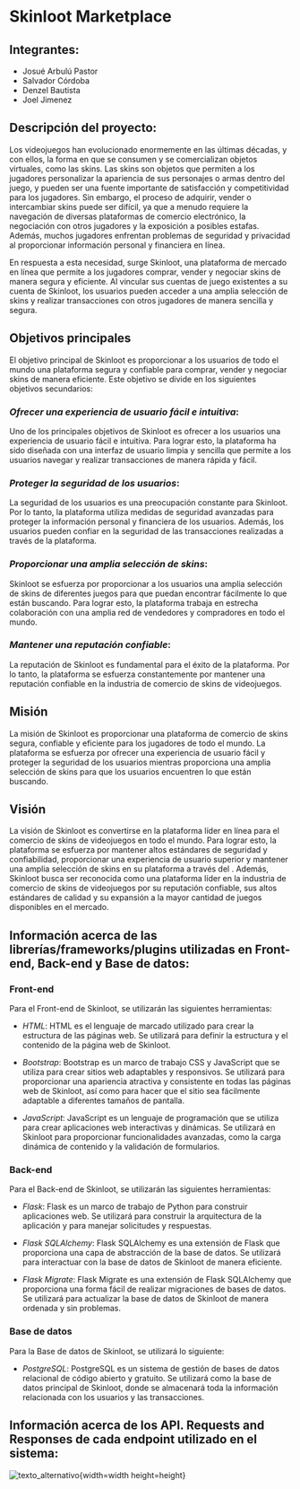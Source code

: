 # Skinloot Marketplace 
## Integrantes:
- Josué Arbulú Pastor
- Salvador Córdoba
- Denzel Bautista
- Joel Jimenez
## Descripción del proyecto:
Los videojuegos han evolucionado enormemente en las últimas décadas, y con ellos, la forma en que se consumen y se comercializan objetos virtuales, como las skins. Las skins son objetos que permiten a los jugadores personalizar la apariencia de sus personajes o armas dentro del juego, y pueden ser una fuente importante de satisfacción y competitividad para los jugadores.
Sin embargo, el proceso de adquirir, vender o intercambiar skins puede ser difícil, ya que a menudo requiere la navegación de diversas plataformas de comercio electrónico, la negociación con otros jugadores y la exposición a posibles estafas. Además, muchos jugadores enfrentan problemas de seguridad y privacidad al proporcionar información personal y financiera en línea.

En respuesta a esta necesidad, surge Skinloot, una plataforma de mercado en línea que permite a los jugadores comprar, vender y negociar skins de manera segura y eficiente. Al vincular sus cuentas de juego existentes a su cuenta de Skinloot, los usuarios pueden acceder a una amplia selección de skins y realizar transacciones con otros jugadores de manera sencilla y segura.

## Objetivos principales 
El objetivo principal de Skinloot es proporcionar a los usuarios de todo el mundo una plataforma segura y confiable para comprar, vender y negociar skins de manera eficiente. Este objetivo se divide en los siguientes objetivos secundarios:

### *Ofrecer una experiencia de usuario fácil e intuitiva*: 
Uno de los principales objetivos de Skinloot es ofrecer a los usuarios una experiencia de usuario fácil e intuitiva. Para lograr esto, la plataforma ha sido diseñada con una interfaz de usuario limpia y sencilla que permite a los usuarios navegar y realizar transacciones de manera rápida y fácil.

### *Proteger la seguridad de los usuarios*: 
La seguridad de los usuarios es una preocupación constante para Skinloot. Por lo tanto, la plataforma utiliza medidas de seguridad avanzadas para proteger la información personal y financiera de los usuarios. Además, los usuarios pueden confiar en la seguridad de las transacciones realizadas a través de la plataforma.

### *Proporcionar una amplia selección de skins*: 
Skinloot se esfuerza por proporcionar a los usuarios una amplia selección de skins de diferentes juegos para que puedan encontrar fácilmente lo que están buscando. Para lograr esto, la plataforma trabaja en estrecha colaboración con una amplia red de vendedores y compradores en todo el mundo.

### *Mantener una reputación confiable*: 
La reputación de Skinloot es fundamental para el éxito de la plataforma. Por lo tanto, la plataforma se esfuerza constantemente por mantener una reputación confiable en la industria de comercio de skins de videojuegos.

## Misión
La misión de Skinloot es proporcionar una plataforma de comercio de skins segura, confiable y eficiente para los jugadores de todo el mundo. La plataforma se esfuerza por ofrecer una experiencia de usuario fácil y proteger la seguridad de los usuarios mientras proporciona una amplia selección de skins para que los usuarios encuentren lo que están buscando.

## Visión
La visión de Skinloot es convertirse en la plataforma líder en línea para el comercio de skins de videojuegos en todo el mundo. Para lograr esto, la plataforma se esfuerza por mantener altos estándares de seguridad y confiabilidad, proporcionar una experiencia de usuario superior y mantener una amplia selección de skins en su plataforma a través del . Además, Skinloot busca ser reconocida como una plataforma líder en la industria de comercio de skins de videojuegos por su reputación confiable, sus altos estándares de calidad y su expansión a la mayor cantidad de juegos disponibles en el mercado.

## Información acerca de las librerías/frameworks/plugins utilizadas en Front-end, Back-end y Base de datos:

### Front-end
Para el Front-end de Skinloot, se utilizarán las siguientes herramientas:

- *HTML*: HTML es el lenguaje de marcado utilizado para crear la estructura de las páginas web. Se utilizará para definir la estructura y el contenido de la página web de Skinloot.

- *Bootstrap*: Bootstrap es un marco de trabajo CSS y JavaScript que se utiliza para crear sitios web adaptables y responsivos. Se utilizará para proporcionar una apariencia atractiva y consistente en todas las páginas web de Skinloot, así como para hacer que el sitio sea fácilmente adaptable a diferentes tamaños de pantalla.

- *JavaScript*: JavaScript es un lenguaje de programación que se utiliza para crear aplicaciones web interactivas y dinámicas. Se utilizará en Skinloot para proporcionar funcionalidades avanzadas, como la carga dinámica de contenido y la validación de formularios.

### Back-end
Para el Back-end de Skinloot, se utilizarán las siguientes herramientas:

- *Flask*: Flask es un marco de trabajo de Python para construir aplicaciones web. Se utilizará para construir la arquitectura de la aplicación y para manejar solicitudes y respuestas.

- *Flask SQLAlchemy*: Flask SQLAlchemy es una extensión de Flask que proporciona una capa de abstracción de la base de datos. Se utilizará para interactuar con la base de datos de Skinloot de manera eficiente.

- *Flask Migrate*: Flask Migrate es una extensión de Flask SQLAlchemy que proporciona una forma fácil de realizar migraciones de bases de datos. Se utilizará para actualizar la base de datos de Skinloot de manera ordenada y sin problemas.

### Base de datos
Para la Base de datos de Skinloot, se utilizará lo siguiente:
- *PostgreSQL*: PostgreSQL es un sistema de gestión de bases de datos relacional de código abierto y gratuito. Se utilizará como la base de datos principal de Skinloot, donde se almacenará toda la información relacionada con los usuarios y las transacciones.

## Información acerca de los API. Requests and Responses de cada endpoint utilizado en el sistema:
![texto_alternativo](ubicacion_de_la_imagen){width=width height=height}
